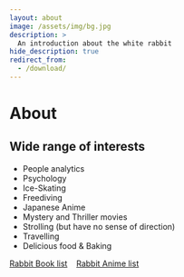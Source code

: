 ```yaml
---
layout: about
image: /assets/img/bg.jpg
description: >
  An introduction about the white rabbit
hide_description: true
redirect_from:
  - /download/
---
```


# About

<!--author-->
    
## Wide range of interests
- People analytics
- Psychology
- Ice-Skating
- Freediving
- Japanese Anime
- Mystery and Thriller movies
- Strolling (but have no sense of direction)
- Travelling
- Delicious food & Baking

[Rabbit Book list]    [Rabbit Anime list]



[Rabbit Book list]:https://www.goodreads.com/user/show/137411990-inez
[Rabbit Anime list]: https://myanimelist.net/animelist/lysuzune
